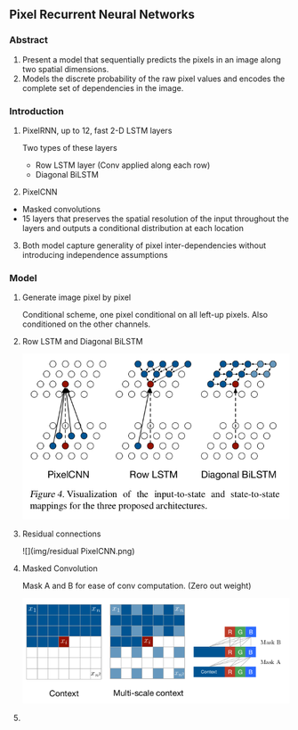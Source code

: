 ## Pixel Recurrent Neural Networks

### Abstract

1. Present a model that sequentially predicts the pixels in an image along two spatial dimensions.
2. Models the discrete probability of the raw pixel values and encodes the complete set of dependencies in the image.

### Introduction

1. PixelRNN, up to 12, fast 2-D LSTM layers

   Two types of these layers

   + Row LSTM layer (Conv applied along each row)
   + Diagonal BiLSTM

2.  PixelCNN

   + Masked convolutions
   + 15 layers that preserves the spatial resolution of the input throughout the layers and outputs a conditional distribution at each location

3. Both model capture generality of pixel inter-dependencies without introducing independence assumptions

### Model

1. Generate image pixel by pixel

   Conditional scheme, one pixel conditional on all left-up pixels. Also conditioned on the other channels.

2. Row LSTM and Diagonal BiLSTM

   ![](img/pixelCNN.png)

3. Residual connections

   ![](img/residual PixelCNN.png)

4. Masked Convolution

   Mask A and B for ease of conv computation. (Zero out weight)

   ![](img/mask_PixelRNN.png)

5. ​